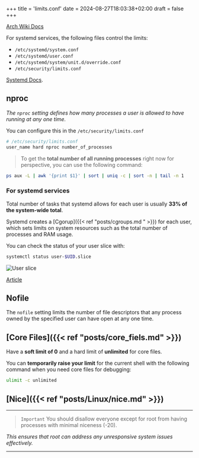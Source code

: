 +++
title = 'limits.conf'
date = 2024-08-27T18:03:38+02:00
draft = false
+++

[Arch Wiki Docs](https://wiki.archlinux.org/title/Limits.conf)

For systemd services, the following files control the limits:

- `/etc/systemd/system.conf`
- `/etc/systemd/user.conf`
- `/etc/systemd/system/unit.d/override.conf`
- `/etc/security/limits.conf`

[Systemd Docs](https://man.archlinux.org/man/systemd-system.conf.5).

## nproc
*The `nproc` setting defines how many processes a user is allowed to have running at any one time.*


You can configure this in the `/etc/security/limits.conf` 
```bash
# /etc/security/limits.conf
user_name hard nproc number_of_processes
```

> To get the **total number of all running processes** right now for perspective, you can use the following command:

```bash
ps aux -L | awk '{print $1}' | sort | uniq -c | sort -n | tail -n 1
```

### For systemd services
  Total number of tasks that systemd allows for each user is usually **33% of the system-wide total**. 

Systemd creates a [Cgorup]({{< ref "posts/cgroups.md " >}}) for each user, which sets limits on system resources such as the total number of processes and RAM usage.

You can check the status of your user slice with:

```bash
systemctl status user-$UID.slice
```
![User slice ](/Notes/user_slice_process_limit_visual.png)

[Article](https://www.baeldung.com/linux/fork-bombs)
## Nofile

The `nofile` setting limits the number of file descriptors that any process owned by the specified user can have open at any one time.

## [Core Files]({{< ref "posts/core_fiels.md" >}})

Have a **soft limit of 0** and a hard limit of **unlimited** for core files.

You can **temporarily raise your limit** for the current shell with the following command when you need core files for debugging:

```bash
ulimit -c unlimited
```

## [Nice]({{< ref "posts/Linux/nice.md" >}})
--- 
>`Important` You should disallow everyone except for root from having processes with minimal niceness (-20). 

*This ensures that root can address any unresponsive system issues effectively.*

---


